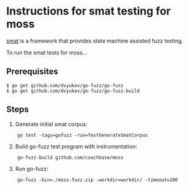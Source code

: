 # Instructions for smat testing for moss

[smat](https://github.com/mschoch/smat) is a framework that provides
state machine assisted fuzz testing.

To run the smat tests for moss...

## Prerequisites

    $ go get github.com/dvyukov/go-fuzz/go-fuzz
    $ go get github.com/dvyukov/go-fuzz/go-fuzz-build

## Steps

1.  Generate initial smat corpus:
```
    go test -tags=gofuzz -run=TestGenerateSmatCorpus
```

2.  Build go-fuzz test program with instrumentation:
```
    go-fuzz-build github.com/couchbase/moss
```

3.  Run go-fuzz:
```
    go-fuzz -bin=./moss-fuzz.zip -workdir=workdir/ -timeout=200
```

